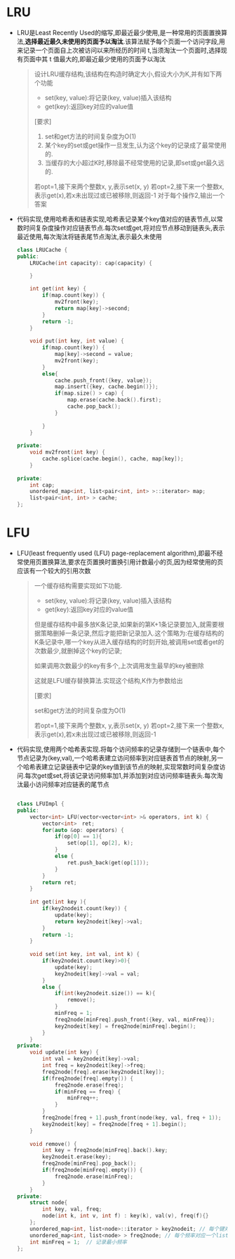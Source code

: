  # LRU

* LRU是Least Recently Used的缩写,即最近最少使用,是一种常用的页面置换算法,**选择最近最久未使用的页面予以淘汰**.该算法赋予每个页面一个访问字段,用来记录一个页面自上次被访问以来所经历的时间 t,当须淘汰一个页面时,选择现有页面中其 t 值最大的,即最近最少使用的页面予以淘汰

  > 设计LRU缓存结构,该结构在构造时确定大小,假设大小为K,并有如下两个功能
  >
  > - set(key, value):将记录(key, value)插入该结构
  > - get(key):返回key对应的value值
  >
  > [要求]
  >
  > 1. set和get方法的时间复杂度为O(1)
  > 2. 某个key的set或get操作一旦发生,认为这个key的记录成了最常使用的.
  > 3. 当缓存的大小超过K时,移除最不经常使用的记录,即set或get最久远的.
  >
  > 若opt=1,接下来两个整数x, y,表示set(x, y)
  > 若opt=2,接下来一个整数x,表示get(x),若x未出现过或已被移除,则返回-1
  > 对于每个操作2,输出一个答案

* 代码实现,使用哈希表和链表实现,哈希表记录某个key值对应的链表节点,以常数时间复杂度操作对应链表节点.每次set或get,将对应节点移动到链表头,表示最近使用,每次淘汰将链表尾节点淘汰,表示最久未使用

  ```c++
  class LRUCache {
  public:
      LRUCache(int capacity): cap(capacity) {
  
      }
      
      int get(int key) {
          if(map.count(key)) {
              mv2front(key);
              return map[key]->second;
          }
          return -1;
      }
      
      void put(int key, int value) {
          if(map.count(key)) {
              map[key]->second = value;
              mv2front(key);
          }
          else{
              cache.push_front({key, value});
              map.insert({key, cache.begin()});
              if(map.size() > cap) {
                  map.erase(cache.back().first);
                  cache.pop_back();
              }
              
          }
      }
      
  private:
      void mv2front(int key) {
          cache.splice(cache.begin(), cache, map[key]);
      }
      
  private:
      int cap;
      unordered_map<int, list<pair<int, int> >::iterator> map;
      list<pair<int, int> > cache;
  };
  ```

# LFU

* LFU(least frequently used (LFU) page-replacement algorithm),即最不经常使用页置换算法,要求在页置换时置换引用计数最小的页,因为经常使用的页应该有一个较大的引用次数

  > 一个缓存结构需要实现如下功能.
  >
  > - set(key, value):将记录(key, value)插入该结构
  > - get(key):返回key对应的value值
  >
  > 但是缓存结构中最多放K条记录,如果新的第K+1条记录要加入,就需要根据策略删掉一条记录,然后才能把新记录加入.这个策略为:在缓存结构的K条记录中,哪一个key从进入缓存结构的时刻开始,被调用set或者get的次数最少,就删掉这个key的记录;
  >
  > 如果调用次数最少的key有多个,上次调用发生最早的key被删除
  >
  > 这就是LFU缓存替换算法.实现这个结构,K作为参数给出
  >
  > [要求]
  >
  > set和get方法的时间复杂度为O(1)
  >
  > 若opt=1,接下来两个整数x, y,表示set(x, y)
  > 若opt=2,接下来一个整数x,表示get(x),若x未出现过或已被移除,则返回-1

* 代码实现,使用两个哈希表实现.将每个访问频率的记录存储到一个链表中,每个节点记录为(key,val),一个哈希表建立访问频率到对应链表首节点的映射,另一个哈希表建立记录链表中记录的key值到该节点的映射,实现常数时间复杂度访问.每次get或set,将该记录访问频率加1,并添加到对应访问频率链表头.每次淘汰最小访问频率对应链表的尾节点

  ```c++
  
  class LFUImpl {
  public:
      vector<int> LFU(vector<vector<int> >& operators, int k) {
          vector<int>　ret;
          for(auto &op: operators) {
              if(op[0] == 1){
                  set(op[1], op[2], k);
              }
              else {
                  ret.push_back(get(op[1]));
              }
          }
          return ret;
      }
      
      int get(int key ){
          if(key2nodeit.count(key)) {
              update(key);
              return key2nodeit[key]->val;
          }
          return -1;
      }
      
      void set(int key, int val, int k) {
          if(key2nodeit.count(key)>0){
              update(key);
              key2nodeit[key]->val = val;
          }
          else {
              if(int(key2nodeit.size()) == k){
                  remove();
              }
              minFreq = 1;
              freq2node[minFreq].push_front({key, val, minFreq});
              key2nodeit[key] = freq2node[minFreq].begin();
          }
      }
  private:
      void update(int key) {
          int val = key2nodeit[key]->val;
          int freq = key2nodeit[key]->freq;
          freq2node[freq].erase(key2nodeit[key]);
          if(freq2node[freq].empty()) {
              freq2node.erase(freq);
              if(minFreq == freq) {
                  minFreq++;
              }
          }
          freq2node[freq + 1].push_front(node(key, val, freq + 1));
          key2nodeit[key] = freq2node[freq + 1].begin();
      }
   
      void remove() {
          int key = freq2node[minFreq].back().key;
          key2nodeit.erase(key);
          freq2node[minFreq].pop_back();
          if(freq2node[minFreq].empty()) {
              freq2node.erase(minFreq);
          }
      }
  private:
      struct node{
          int key, val, freq;
          node(int k, int v, int f) : key(k), val(v), freq(f){}
      };
      unordered_map<int, list<node>::iterator > key2nodeit;	// 每个键对应一个list迭代器,用于快速查询
      unordered_map<int, list<node> > freq2node; // 每个频率对应一个list
      int minFreq = 1;  // 记录最小频率
  };
  ```
